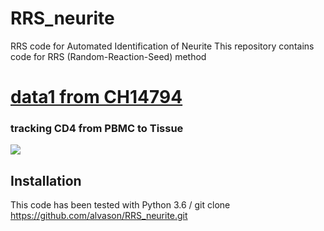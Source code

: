 # RRS_neurite
RRS code for Automated Identification of Neurite 
This repository contains code for RRS (Random-Reaction-Seed) method
# [data1 from CH14794](https://github.com/alvason/virus-specific-CD137-from-PBMC-to-Tissue/blob/master/code/cd137_tissue_tracking.ipynb)
### tracking CD4 from PBMC to Tissue
![](/figure/CH14794/CH14794_cd137_tissue_trackingPBMC_venn_diagram_CD4+.png)
## Installation
This code has been tested with Python 3.6 /
git clone https://github.com/alvason/RRS_neurite.git

